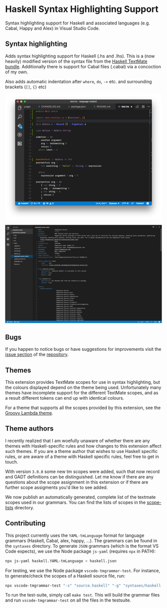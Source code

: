 # Haskell Syntax Highlighting Support


Syntax highlighting support for Haskell and associated languages (e.g. Cabal, Happy and Alex) in Visual Studio Code.

## Syntax highlighting

Adds syntax highlighting support for Haskell (.hs and .lhs). This is a (now heavily) modified version of
the syntax file from the [Haskell TextMate bundle](https://github.com/textmate/haskell.tmbundle).
Additionally there is support for Cabal files (.cabal) via a concoction of my own.

Also adds automatic indentation after `where`, `do`, `->` etc. and surrounding brackets (`[]`, `{}` etc)

![Screenshot Haskell](/images/screenshot1.png?raw=true)

![Screenshot Cabal](/images/screenshot-cabal1.png?raw=true)

## Bugs

If you happen to notice bugs or have suggestions for improvements visit the [issue
section](https://github.com/JustusAdam/language-haskell/issues) of the
[repository](https://github.com/JustusAdam/language-haskell).

## Themes

This extension provides TextMate scopes for use in syntax highlighting, but the colours displayed
depend on the theme being used.
Unfortunately many themes have incomplete support for the different TextMate scopes, and as a
result different tokens can end up with identical colours.

For a theme that supports all the scopes provided by this extension, see the
[Groovy Lambda theme](https://github.com/sheaf/groovy-lambda).

## Theme authors

I recently realized that I am woefully unaware of whether there are any themes with Haskell-specific
rules and how changes to this extension affect such themes. If you are a theme author that wishes to
use Haskell specific rules, or are aware of a theme with Haskell specific rules, feel free to get in
touch.

With version `3.0.0` some new tm scopes were added, such that now record and GADT definitions can be
distinguished. Let me know if there are any questions about the scope assignment in this
extension or if there are further scope assigments you'd like to see added.

We now publish an automatically generated, complete list of the textmate scopes
used in our grammars. You can find the lists of scopes in the
[scope-lists](/scope-lists) directory.

## Contributing

This project currently uses the `YAML-tmLanguage` format for language grammars (Haskell, Cabal, alex, happy, ...).
The grammars can be found in the `syntaxes` directory.
To generate `JSON` grammars (which is the format VS Code expects), we use the Node package `js-yaml` (requires `npx` in PATH):

```sh
npx js-yaml haskell.YAML-tmLanguage > haskell.json
```

For testing, we use the Node package `vscode-tmgrammar-test`. For instance, to generate/check
the scopes of a Haskell source file, run:

```sh
npx vscode-tmgrammar-test "-s" "source.haskell" "-g" "syntaxes/haskell.json" "-t" "myTestFile.hs"
```


To run the test-suite, simply call `make test`.
This will build the grammar files and run `vscode-tmgrammar-test` on all the files in the testsuite.
